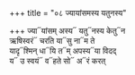 +++
title = "०८ ज्यायांसमस्य यतुनस्य"

+++
ज्या᳓यांसम् अस्य᳓ यतु᳓नस्य केतु᳓न  
ऋषिस्वरं᳓ चरति या᳓सु ना᳓म ते  
यादृ᳓श्मिन् धा᳓यि त᳓म् अपस्य᳓या विदद्  
य᳓ उ स्वयं᳓ व᳓हते सो᳓ अ᳓रं करत्
